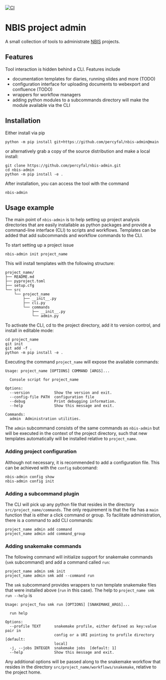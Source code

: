 <!-- markdownlint-disable -->

[![CI](https://github.com/percyfal/nbis-project-admin/actions/workflows/ci.yml/badge.svg)](https://github.com/percyfal/nbis-project-admin/actions/workflows/ci.yml)

<!-- markdownlint-restore -->

# NBIS project admin

A small collection of tools to administrate [NBIS](https://nbis.se/)
projects.

## Features

Tool interaction is hidden behind a CLI. Features include

- documentation templates for diaries, running slides and more (TODO)
- configuration interface for uploading documents to webexport and
  confluence (TODO)
- wrappers for workflow managers
- adding python modules to a subcommands directory will make the
  module available via the CLI

## Installation

Either install via pip

    python -m pip install git+https://github.com/percyfal/nbis-admin@main

or alternatively grab a copy of the source distribution and make a
local install:

    git clone https://github.com/percyfal/nbis-admin.git
    cd nbis-admin
    python -m pip install -e .

After installation, you can access the tool with the command

    nbis-admin

## Usage example

The main point of `nbis-admin` is to help setting up project analysis
directories that are easily installable as python packages and provide
a command-line interface (CLI) to scripts and workflows. Templates can
be added that add subcommands and workflow commands to the CLI.

To start setting up a project issue

    nbis-admin init project_name

This will install templates with the following structure:

    project_name/
    ├── README.md
    ├── pyproject.toml
    ├── setup.cfg
    └── src
        └── project_name
            ├── __init__.py
            ├── cli.py
            └── commands
                ├── __init__.py
                └── admin.py

To activate the CLI, cd to the project directory, add it to version
control, and install in editable mode:

    cd project_name
    git init
    git add -f .
    python -m pip install -e .

Executing the command `project_name` will expose the available
commands:

    Usage: project_name [OPTIONS] COMMAND [ARGS]...

      Console script for project_name

    Options:
      --version           Show the version and exit.
      --config-file PATH  configuration file
      --debug             Print debugging information.
      --help              Show this message and exit.

    Commands:
      admin  Administration utilities.

The `admin` subcommand consists of the same commands as `nbis-admin`
but will be executed in the context of the project directory, such
that new templates automatically will be installed relative to
`project_name`.

### Adding project configuration

Although not necessary, it is recommended to add a configuration file.
This can be achieved with the `config` subcomand:

    nbis-admin config show
    nbis-admin config init

### Adding a subcommand plugin

The CLI will pick up any python file that resides in the directory
`src/project_name/commands`. The only requirement is that the file has
a `main` function that is either a click command or group. To
facilitate administration, there is a command to add CLI commands:

    project_name admin add command
    project_name admin add command_group

### Adding snakemake commands

The following command will initialize support for snakemake commands
(`smk` subcommand) and add a command called `run`:

    project_name admin smk init
    project_name admin smk add --command run

The `smk` subcommand provides wrappers to run template snakemake files
that were installed above (`run` in this case). The help to
`project_name smk run --help` is

    Usage: project_foo smk run [OPTIONS] [SNAKEMAKE_ARGS]...

      run help

    Options:
      --profile TEXT      snakemake profile, either defined as key:value pair in
                          config or a URI pointing to profile directory  [default:
                          local]
      -j, --jobs INTEGER  snakemake jobs  [default: 1]
      --help              Show this message and exit.

Any additional options will be passed along to the snakemake workflow
that resides in the directory `src/project_name/workflows/snakemake`,
relative to the project home.
